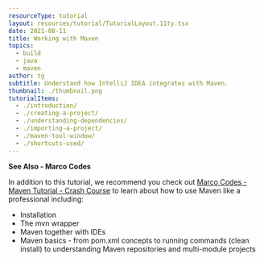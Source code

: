 ```yaml
---
resourceType: tutorial
layout: resources/tutorial/TutorialLayout.11ty.tsx
date: 2021-08-11
title: Working with Maven
topics:
  - build
  - java
  - maven
author: tg
subtitle: Understand how IntelliJ IDEA integrates with Maven.
thumbnail: ./thumbnail.png
tutorialItems:
  - ./introduction/
  - ./creating-a-project/
  - ./understanding-dependencies/
  - ./importing-a-project/
  - ./maven-tool-window/
  - ./shortcuts-used/
---
```


**See Also - Marco Codes**

In addition to this tutorial, we recommend you check out [Marco Codes - Maven Tutorial - Crash Course](https://www.youtube.com/watch?v=Xatr8AZLOsE) to learn about how to use Maven like a professional including: 
- Installation
- The mvn wrapper
- Maven together with IDEs
- Maven basics - from pom.xml concepts to running commands (clean install) to understanding Maven repositories and multi-module projects
